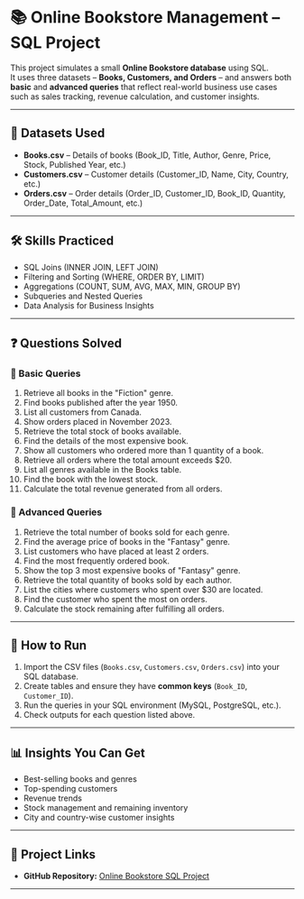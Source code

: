 # 📚 Online Bookstore Management – SQL Project

This project simulates a small **Online Bookstore database** using SQL.  
It uses three datasets – **Books, Customers, and Orders** – and answers both **basic** and **advanced queries** that reflect real-world business use cases such as sales tracking, revenue calculation, and customer insights.

---

## 📂 Datasets Used
- **Books.csv** – Details of books (Book_ID, Title, Author, Genre, Price, Stock, Published Year, etc.)
- **Customers.csv** – Customer details (Customer_ID, Name, City, Country, etc.)
- **Orders.csv** – Order details (Order_ID, Customer_ID, Book_ID, Quantity, Order_Date, Total_Amount, etc.)

---

## 🛠️ Skills Practiced
- SQL Joins (INNER JOIN, LEFT JOIN)  
- Filtering and Sorting (WHERE, ORDER BY, LIMIT)  
- Aggregations (COUNT, SUM, AVG, MAX, MIN, GROUP BY)  
- Subqueries and Nested Queries  
- Data Analysis for Business Insights  

---

## ❓ Questions Solved

### 🔹 Basic Queries
1. Retrieve all books in the "Fiction" genre.  
2. Find books published after the year 1950.  
3. List all customers from Canada.  
4. Show orders placed in November 2023.  
5. Retrieve the total stock of books available.  
6. Find the details of the most expensive book.  
7. Show all customers who ordered more than 1 quantity of a book.  
8. Retrieve all orders where the total amount exceeds $20.  
9. List all genres available in the Books table.  
10. Find the book with the lowest stock.  
11. Calculate the total revenue generated from all orders.  

### 🔹 Advanced Queries
1. Retrieve the total number of books sold for each genre.  
2. Find the average price of books in the "Fantasy" genre.  
3. List customers who have placed at least 2 orders.  
4. Find the most frequently ordered book.  
5. Show the top 3 most expensive books of "Fantasy" genre.  
6. Retrieve the total quantity of books sold by each author.  
7. List the cities where customers who spent over $30 are located.  
8. Find the customer who spent the most on orders.  
9. Calculate the stock remaining after fulfilling all orders.  

---

## 🚀 How to Run
1. Import the CSV files (`Books.csv`, `Customers.csv`, `Orders.csv`) into your SQL database.  
2. Create tables and ensure they have **common keys** (`Book_ID`, `Customer_ID`).  
3. Run the queries in your SQL environment (MySQL, PostgreSQL, etc.).  
4. Check outputs for each question listed above.  

---

## 📊 Insights You Can Get
- Best-selling books and genres  
- Top-spending customers  
- Revenue trends  
- Stock management and remaining inventory  
- City and country-wise customer insights  

---

## 🔗 Project Links
- **GitHub Repository:** [Online Bookstore SQL Project](https://github.com/Prashant963478/SQL-Project)  

---
